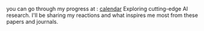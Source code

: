 you can go through my progress at : [calendar](https://calendar.google.com/calendar/u/2?cid=YW51bmF5LnNpbmdoMDAyQGdtYWlsLmNvbQ)
Exploring cutting-edge AI research. I'll be sharing my reactions and what inspires me most from these papers and journals.
